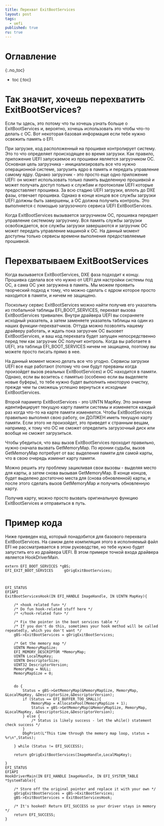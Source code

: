 ```yaml
---
title: Перехват ExitBootServices
layout: post
tags:
  - uefi
published: true
ru: true
---
```


# Оглавление
{:.no_toc}

* toc
{:toc}

# Так значит, хочешь перехватить ExitBootServices?

Если ты здесь, это потому что ты хочешь узнать больше о ExitBootServices и, вероятно, хочешь использовать это чтобы что-то делать с ОС. Вот некоторая базовая информация если тебе нужно освежить память о EFI.
 
 

При загрузке, код расположенный на прошивке контролирует систему. Это то что определяет происходящее во время загрузки. Как правило, приложение UEFI запускаемое из прошивки является загрузчиком ОС. Основная цель загрузчика - инициализировать все что нужно операционной системе, загрузить ядро в память и передать управление самому ядру. Однако загрузчик - это просто еще одно приложение UEFI: он может использовать только память выделенную прошивкой и может получать доступ только к службам и протоколам UEFI которые предоставляет прошивка. За всю стадию UEFI загрузки, вплоть до DXE фазы, отвечает прошивка. Однако в конце концов все службы загрузки UEFI должны быть завершены, а ОС должна получить контроль. Это выполняется с помощью загрузочного сервиса UEFI ExitBootServices.

Когда ExitBootServices вызывается загрузчиком ОС, прошивка передает управление системому загрузчику. Вся память службы загрузки освобождается, все службы загрузки завершаются и загрузчик ОС может передать управление машиной к ОС. На данный момент доступны только сервисы времени выполнения предоставляемые прошивкой.

# Перехватываем ExitBootServices

Когда вызывается ExitBootServices, DXE фаза подходит к концу. Прошивка сделала все что нужно от UEFI для настройки системы под ОС, а сама ОС уже загружена в память. Мы можем проявить творческий подход к тому, что можно сделать с ядром которое просто находится в памяти, и ничем не защищено.


Поскольку сервис ExitBootServices можно найти получив его указатель из глобальной таблицы EFI_BOOT_SERVICES, перехват вызова ExitBootServices тривиален. Внутри драйвера UEFI вы сохраняете исходный указатель, а затем заменяете указатель таблицы на один из наших функции-перехватчиков. Оттуда можно позволять нашему драйверу работать, и ждать пока загрузчик ОС вызовет ExitBootServices, и ваш код перехвата будет запущен непосредственно перед тем как загрузчик ОС получит контроль. Когда вы работаете в UEFI, эта таблица EFI_BOOT_SERVICES ничем не защищена, поэтому вы можете просто писать прямо в нее.

На данный момент можно делать все что угодно. Сервисы загрузки UEFI все еще работают (потому что они будут прерваны когда произойдет вызов реальных ExitBootServices) и ОС находится в памяти. Однако, если вы возитесь с памятью (особенно если вы выделяете новые буферы), то тебе нужно будет выполнить некоторую очистку, прежде чем ты сможешь успешно вернуться к исходным ExitBootServices.


Второй параметр ExitBootServices - это UINTN MapKey. Это значение идентифицирует текущую карту памяти системы и изменяется каждый раз когда что-то на карте памяти изменяется. Чтобы ExitBootServices правильно выполнял свою работу, он ДОЛЖЕН иметь текущую карту памяти. Если этого не произойдет, это приведет к странным вещам, например, к тому что ОС не сможет определить загрузочный диск или вообще не сможет загрузиться.


Чтобы убедиться, что ваш вызов ExitBootServices проходит правильно, нужно сначала вызвать GetMemoryMap. По иронии судьбы, вызов GetMemoryMap потребует от вас выделения памяти для самой карты, что в свою очередь изменит карту памяти.


Можно решить эту проблему зацикливая свои вызовы - выделяя место для карты, а затем снова вызывая GetMemoryMap. В конце концов, будет выделено достаточно места для (снова обновленной) карты, и после этого сделать вызов GetMemoryMap и получить обновленную карту.

Получив карту, можно просто вызвать оригинальную функцию ExitBootServices и отправиться в путь.

# Пример кода

Ниже приведен код, который понадобится для базового перехвата ExitBootServices. На самом деле компиляция этого в исполняемый файл EFI не рассматривается в этом руководстве, но тебе нужно будет запустить его из драйвера UEFI. В этом примере точкой входа драйвера является HookDriverMain.


~~~
extern EFI_BOOT_SERVICES *gBS;
EFI_EXIT_BOOT_SERVICES     gOrigExitBootServices;



EFI_STATUS
EFIAPI
ExitBootServicesHook(IN EFI_HANDLE ImageHandle, IN UINTN MapKey){

	/* <hook related fun> */
	/* Do fun hook-related stuff here */
	/* </hook-related fun> */

	/* Fix the pointer in the boot services table */
	/* If you don't do this, sometimes your hook method will be called repeatedly, which you don't want */
    gBS->ExitBootServices = gOrigExitBootServices;

    /* Get the memory map */
    UINTN MemoryMapSize;
    EFI_MEMORY_DESCRIPTOR *MemoryMap;
    UINTN LocalMapKey;
    UINTN DescriptorSize;
    UINT32 DescriptorVersion;
    MemoryMap = NULL;
    MemoryMapSize = 0;
    
	
    do {  
        Status = gBS->GetMemoryMap(&MemoryMapSize, MemoryMap, &LocalMapKey, &DescriptorSize,&DescriptorVersion);
        if (Status == EFI_BUFFER_TOO_SMALL){
            MemoryMap = AllocatePool(MemoryMapSize + 1);
            Status = gBS->GetMemoryMap(&MemoryMapSize, MemoryMap, &LocalMapKey, &DescriptorSize,&DescriptorVersion);      
        } else {
            /* Status is likely success - let the while() statement check success */
        }
        DbgPrint(L"This time through the memory map loop, status = %r\n",Status);
    
    } while (Status != EFI_SUCCESS);

    return gOrigExitBootServices(ImageHandle,LocalMapKey);

}
EFI_STATUS
EFIAPI
HookDriverMain(IN EFI_HANDLE ImageHandle, IN EFI_SYSTEM_TABLE *SystemTable){

    /* Store off the original pointer and replace it with your own */
    gOrigExitBootServices = gBS->ExitBootServices;
    gBS->ExitBootServices = ExitBootServicesHook;

	/* It's hooked! Return EFI_SUCCESS so your driver stays in memory */
    return EFI_SUCCESS;
}
~~~
